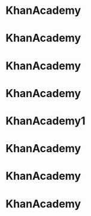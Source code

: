 # KhanAcademy
# KhanAcademy
# KhanAcademy
# KhanAcademy
# KhanAcademy1
# KhanAcademy
# KhanAcademy
# KhanAcademy
